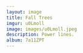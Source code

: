 ```yaml
---
layout: image
title: Fall Trees
imgur: u0Lmoll
image: images/u0Lmoll.jpeg
description: Power lines.
album: 7a11ZPT
---
```


